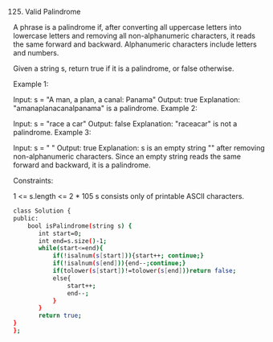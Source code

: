 125. Valid Palindrome
 
A phrase is a palindrome if, after converting all uppercase letters into lowercase letters and removing all non-alphanumeric characters, it reads the same forward and backward. Alphanumeric characters include letters and numbers.

Given a string s, return true if it is a palindrome, or false otherwise.

 

Example 1:

Input: s = "A man, a plan, a canal: Panama"
Output: true
Explanation: "amanaplanacanalpanama" is a palindrome.
Example 2:

Input: s = "race a car"
Output: false
Explanation: "raceacar" is not a palindrome.
Example 3:

Input: s = " "
Output: true
Explanation: s is an empty string "" after removing non-alphanumeric characters.
Since an empty string reads the same forward and backward, it is a palindrome.
 

Constraints:

1 <= s.length <= 2 * 105
s consists only of printable ASCII characters.





```bash
class Solution {
public:
    bool isPalindrome(string s) {
       int start=0;
       int end=s.size()-1;
       while(start<=end){
           if(!isalnum(s[start])){start++; continue;}
           if(!isalnum(s[end])){end--;continue;}
           if(tolower(s[start])!=tolower(s[end]))return false;
           else{
               start++;
               end--;
           }
       }
       return true;
}
};

